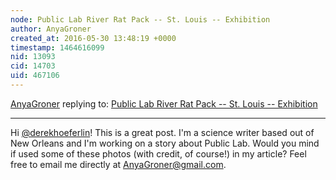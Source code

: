 ```yaml
---
node: Public Lab River Rat Pack -- St. Louis -- Exhibition
author: AnyaGroner
created_at: 2016-05-30 13:48:19 +0000
timestamp: 1464616099
nid: 13093
cid: 14703
uid: 467106
---
```




[AnyaGroner](../profile/AnyaGroner) replying to: [Public Lab River Rat Pack -- St. Louis -- Exhibition](../notes/derekhoeferlin/05-09-2016/public-lab-river-rat-pack-st-louis-exhibition)

----
Hi [@derekhoeferlin](/profile/derekhoeferlin)! This is a great post. I'm a science writer based out of New Orleans and I'm working on a story about Public Lab. Would you mind if used some of these photos (with credit, of course!) in my article? Feel free to email me directly at AnyaGroner@gmail.com. 